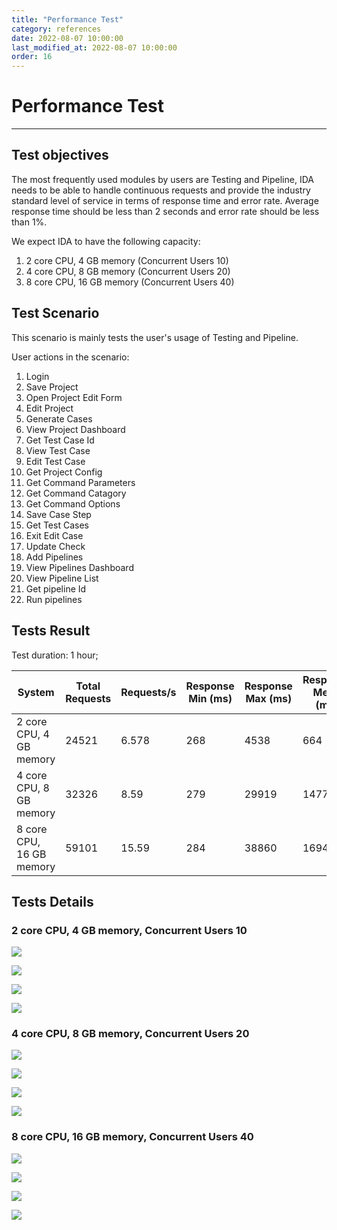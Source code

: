 ```yaml
---
title: "Performance Test"
category: references
date: 2022-08-07 10:00:00
last_modified_at: 2022-08-07 10:00:00
order: 16
---
```


# Performance Test
***

## Test objectives

The most frequently used modules by users are Testing and Pipeline, IDA needs to be able to handle continuous requests and provide the industry standard level of service in terms of response time and error rate. Average response time should be less than 2 seconds and error rate should be less than 1%.

We expect IDA to have the following capacity:

1. 2 core CPU, 4 GB memory (Concurrent Users 10)
2. 4 core CPU, 8 GB memory (Concurrent Users 20)
3. 8 core CPU, 16 GB memory (Concurrent Users 40)

## Test Scenario

This scenario is mainly tests the user's usage of Testing and Pipeline. 

User actions in the scenario:
1. Login
2. Save Project
3. Open Project Edit Form
4. Edit Project
5. Generate Cases
6. View Project Dashboard
7. Get Test Case Id
8. View Test Case
9. Edit Test Case
10. Get Project Config
11. Get Command Parameters
12. Get Command Catagory
13. Get Command Options
14. Save Case Step
15. Get Test Cases
16. Exit Edit Case
17. Update Check
18. Add Pipelines
19. View Pipelines Dashboard
20. View Pipeline List
22. Get pipeline Id
23. Run pipelines 

## Tests Result

Test duration: 1 hour;

System    | Total Requests  |Requests/s    | Response Min (ms)| Response Max (ms)| Response Mean (ms)  | Std Dev (ms)|%CPU  | %MEM        
     ----------|--------|---------|---------|---------|------|-----|-------|---------
     2 core CPU, 4 GB memory | 24521 | 6.578 | 268| 4538| 664| 507| 68.7%| 47.4%
     4 core CPU, 8 GB memory | 32326 | 8.59 | 279| 29919| 1477| 1776| 69.7%| 40.5%
     8 core CPU, 16 GB memory| 59101 | 15.59 | 284| 38860| 1694| 2486| 65.5%| 36.3%

## Tests Details


### 2 core CPU, 4 GB memory, Concurrent Users 10

  ![][performance-2-4-c-indi] 
 
  ![][performance-2-4-c-rtpot] 
  
  ![][performance-2-4-c-norps] 
    
  ![][performance-2-4-c-noreps] 

### 4 core CPU, 8 GB memory, Concurrent Users 20

  ![][performance-4-8-c-indi] 

  ![][performance-4-8-c-rtpot] 
  
  ![][performance-4-8-c-norps] 
    
  ![][performance-4-8-c-noreps] 

### 8 core CPU, 16 GB memory, Concurrent Users 40

  ![][performance-8-16-c-indi] 

  ![][performance-8-16-c-rtpot] 
  
  ![][performance-8-16-c-norps] 
    
  ![][performance-8-16-c-noreps] 




[performance-2-4-c-indi]: ../images/references/performance-2-4-c-indi.png
[performance-2-4-c-rtpot]: ../images/references/performance-2-4-c-rtpot.png
[performance-2-4-c-norps]: ../images/references/performance-2-4-c-norps.png
[performance-2-4-c-noreps]: ../images/references/performance-2-4-c-noreps.png
[performance-4-8-c-indi]: ../images/references/performance-4-8-c-indi.png
[performance-4-8-c-rtpot]: ../images/references/performance-4-8-c-rtpot.png
[performance-4-8-c-norps]: ../images/references/performance-4-8-c-norps.png
[performance-4-8-c-noreps]: ../images/references/performance-4-8-c-noreps.png
[performance-8-16-c-indi]: ../images/references/performance-8-16-c-indi.png
[performance-8-16-c-rtpot]: ../images/references/performance-8-16-c-rtpot.png
[performance-8-16-c-norps]: ../images/references/performance-8-16-c-norps.png
[performance-8-16-c-noreps]: ../images/references/performance-8-16-c-noreps.png

